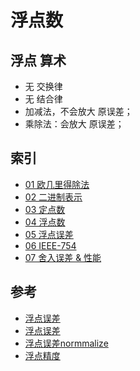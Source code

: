 # 浮点数

## 浮点 算术

+ 无 交换律
+ 无 结合律
+ 加减法，不会放大 原误差；
+ 乘除法：会放大 原误差；

## 索引

+ [01 欧几里得除法](./01_eculid_div.md)
+ [02 二进制表示](./02_binary.md)
+ [03 定点数](./03_fixed_point.md)
+ [04 浮点数](./04_float.md)
+ [05 浮点误差](./05_float_error.md)
+ [06 IEEE-754](./06_ieee_754.md)
+ [07 舍入误差 & 性能](./07_performance.md)

## 参考

+ [浮点误差](https://community.arm.com/developer/tools-software/graphics/b/blog/posts/at-home-on-the-range---why-floating-point-formats-matter-in-graphics)
+ [浮点误差](https://community.arm.com/developer/tools-software/graphics/b/blog/posts/benchmarking-floating-point-precision-in-mobile-gpus)
+ [浮点误差normmalize](https://www.asawicki.info/news_1596_watch_out_for_reduced_precision_normalizelength_in_opengl_es)
+ [浮点精度](https://blog.demofox.org/2017/11/21/floating-point-precision/)